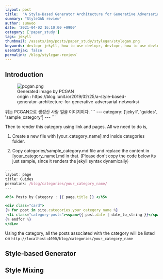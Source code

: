 ```yaml
---
layout: post
title:  "A Style-Based Generator Architecture for Generative Adversarial Networks"
summary: "StyleGAN review"
author: sunwoo
date: '2021-04-02 16:10:00 +0900'
category: ['paper_study']
tags: jekyll
thumbnail: /assets/img/posts/paper_study/stylegan/stylegan.png
keywords: devlopr jekyll, how to use devlopr, devlopr, how to use devlopr-jekyll, devlopr-jekyll tutorial,best jekyll themes, multi categories and tags
usemathjax: false
permalink: /blog/stylegan-review/
---
```


## Introduction
<figure>
	<img src="/assets/img/post/paper_study/stylegan/pcgan.png" alt="pcgan.png" />
	<figcaption>Generated image by PCGAN<br>
		origin : https://blog.lunit.io/2019/02/25/a-style-based-generator-architecture-for-generative-adversarial-networks/<br>
</figcaption>
</figure>
위는 PCGAN으로 생성산 사람 얼굴 이미지이다.
```
---
category: ['jekyll', 'guides', 'sample_category']
---
```

Then to render this category using link and pages. All we need to do is,

1. Create a new file with [your_category_name].md inside categories folder.

2. Copy categories/sample_category.md file and replace the content in [your_category_name].md in that. (Please don't copy the code below its just sample, since it renders the jekyll syntax dynamically)

```jsx
---
layout: page
title: Guides
permalink: /blog/categories/your_category_name/
---

<h5> Posts by Category : {{ page.title }} </h5>

<div class="card">
{% for post in site.categories.your_category_name %}
 <li class="category-posts"><span>{{ post.date | date_to_string }}</span> &nbsp; <a href="{{ post.url }}">{{ post.title }}</a></li>
{% endfor %}
</div>
```

Using the category, all the posts associated with the category will be listed on
`http://localhost:4000/blog/categories/your_category_name`


## Style-based Generator


## Style Mixing